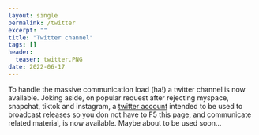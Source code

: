 ```yaml
---
layout: single
permalink: /twitter
excerpt: ""
title: "Twitter channel"
tags: []
header:
  teaser: twitter.PNG
date: 2022-06-17
---
```


To handle the massive communication load (ha!) a twitter channel is now available. Joking aside, on popular request after rejecting myspace, snapchat, tiktok and instagram, a [twitter account](https://twitter.com/YALMIP_atlarge) intended to be used to broadcast releases so you don not have to F5 this page, and communicate related material, is now available. Maybe about to be used soon...
